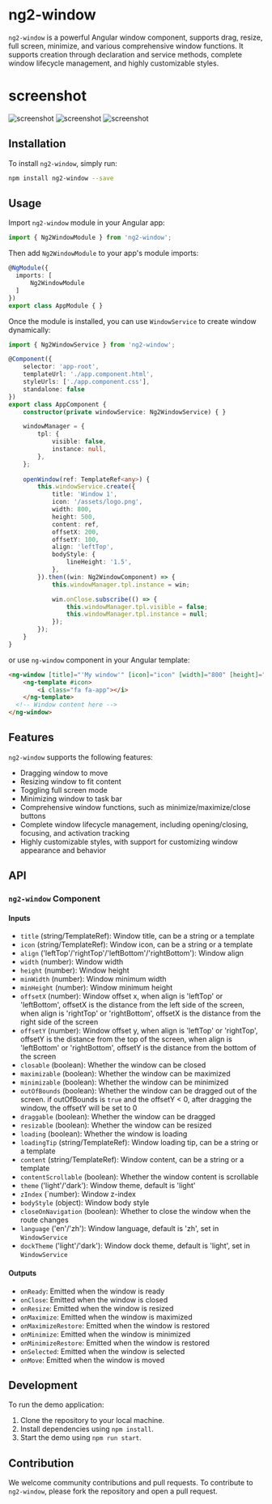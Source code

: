 # ng2-window

`ng2-window` is a powerful Angular window component, supports drag, resize, full screen, minimize, and various comprehensive window functions. It supports creation through declaration and service methods, complete window lifecycle management, and highly customizable styles.

# screenshot

![screenshot](https://github.com/ousc/angular-windowx/blob/main/src/assets/default.png?raw=true)
![screenshot](https://github.com/ousc/angular-windowx/blob/main/src/assets/macos.png?raw=true)
![screenshot](https://github.com/ousc/angular-windowx/blob/main/src/assets/dark.png?raw=true)

## Installation

To install `ng2-window`, simply run:

```bash
npm install ng2-window --save
```

## Usage

Import `ng2-window` module in your Angular app:

```typescript
import { Ng2WindowModule } from 'ng2-window';
```

Then add `Ng2WindowModule` to your app's module imports:

```typescript
@NgModule({
  imports: [
      Ng2WindowModule
  ]
})
export class AppModule { }
```

Once the module is installed, you can use `WindowService` to create window dynamically:

```typescript
import { Ng2WindowService } from 'ng2-window';

@Component({
    selector: 'app-root',
    templateUrl: './app.component.html',
    styleUrls: ['./app.component.css'],
    standalone: false
})
export class AppComponent {
    constructor(private windowService: Ng2WindowService) { }

    windowManager = {
        tpl: {
            visible: false,
            instance: null,
        },
    };
    
    openWindow(ref: TemplateRef<any>) {
        this.windowService.create({
            title: 'Window 1',
            icon: '/assets/logo.png',
            width: 800,
            height: 500,
            content: ref,
            offsetX: 200,
            offsetY: 100,
            align: 'leftTop',
            bodyStyle: {
                lineHeight: '1.5',
            },
        }).then((win: Ng2WindowComponent) => {
            this.windowManager.tpl.instance = win;

            win.onClose.subscribe(() => {
                this.windowManager.tpl.visible = false;
                this.windowManager.tpl.instance = null;
            });
        });
    }
}
```
or use `ng-window` component in your Angular template:

```html
<ng-window [title]="'My window'" [icon]="icon" [width]="800" [height]="600" [offsetX]="100" [offsetY]="100" align="leftTop">
    <ng-template #icon>
        <i class="fa fa-app"></i>
    </ng-template>
  <!-- Window content here -->
</ng-window>
```

## Features

`ng2-window` supports the following features:

- Dragging window to move
- Resizing window to fit content
- Toggling full screen mode
- Minimizing window to task bar
- Comprehensive window functions, such as minimize/maximize/close buttons
- Complete window lifecycle management, including opening/closing, focusing, and activation tracking
- Highly customizable styles, with support for customizing window appearance and behavior

## API

### `ng2-window` Component

#### Inputs

- `title` (string/TemplateRef): Window title, can be a string or a template
- `icon` (string/TemplateRef): Window icon, can be a string or a template
- `align` ('leftTop'/'rightTop'/'leftBottom'/'rightBottom'): Window align
- `width` (number): Window width
- `height` (number): Window height
- `minWidth` (number): Window minimum width
- `minHeight` (number): Window minimum height
- `offsetX` (number): Window offset x, when align is 'leftTop' or 'leftBottom', offsetX is the distance from the left side of the screen, when align is 'rightTop' or 'rightBottom', offsetX is the distance from the right side of the screen
- `offsetY` (number): Window offset y, when align is 'leftTop' or 'rightTop', offsetY is the distance from the top of the screen, when align is 'leftBottom' or 'rightBottom', offsetY is the distance from the bottom of the screen
- `closable` (boolean): Whether the window can be closed
- `maximizable` (boolean): Whether the window can be maximized
- `minimizable` (boolean): Whether the window can be minimized
- `outOfBounds` (boolean): Whether the window can be dragged out of the screen. if outOfBounds is `true` and the offsetY < 0, after dragging the window, the offsetY will be set to 0
- `draggable` (boolean): Whether the window can be dragged
- `resizable` (boolean): Whether the window can be resized
- `loading` (boolean): Whether the window is loading
- `loadingTip` (string/TemplateRef): Window loading tip, can be a string or a template
- `content` (string/TemplateRef): Window content, can be a string or a template
- `contentScrollable` (boolean): Whether the window content is scrollable
- `theme` ('light'/'dark'): Window theme, default is 'light'
- `zIndex` (`number): Window z-index
- `bodyStyle` (object): Window body style
- `closeOnNavigation` (boolean): Whether to close the window when the route changes
- `language` ('en'/'zh'): Window language, default is 'zh', set in `WindowService`
- `dockTheme` ('light'/'dark'): Window dock theme, default is 'light', set in `WindowService`

#### Outputs

- `onReady`: Emitted when the window is ready
- `onClose`: Emitted when the window is closed
- `onResize`: Emitted when the window is resized
- `onMaximize`: Emitted when the window is maximized
- `onMaximizeRestore`: Emitted when the window is restored
- `onMinimize`: Emitted when the window is minimized
- `onMinimizeRestore`: Emitted when the window is restored
- `onSelected`: Emitted when the window is selected
- `onMove`: Emitted when the window is moved

## Development

To run the demo application:

1. Clone the repository to your local machine.
2. Install dependencies using `npm install`.
3. Start the demo using `npm run start`.

## Contribution

We welcome community contributions and pull requests. To contribute to `ng2-window`, please fork the repository and open a pull request.
